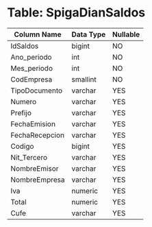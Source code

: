 # Table: SpigaDianSaldos

| Column Name | Data Type | Nullable |
|-------------|-----------|----------|
| IdSaldos | bigint | NO |
| Ano_periodo | int | NO |
| Mes_periodo | int | NO |
| CodEmpresa | smallint | NO |
| TipoDocumento | varchar | YES |
| Numero | varchar | YES |
| Prefijo | varchar | YES |
| FechaEmision | varchar | YES |
| FechaRecepcion | varchar | YES |
| Codigo | bigint | YES |
| Nit_Tercero | varchar | YES |
| NombreEmisor | varchar | YES |
| NombreEmpresa | varchar | YES |
| Iva | numeric | YES |
| Total | numeric | YES |
| Cufe | varchar | YES |
